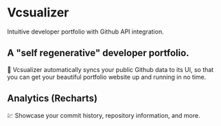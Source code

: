 # Vcsualizer

Intuitive developer portfolio with Github API integration.

## A "self regenerative" developer portfolio.

🎇 Vcsualizer automatically syncs your public Github data to its UI, so that you can get your beautiful portfolio website up and running in no time.

## Analytics (Recharts)

💹 Showcase your commit history, repository information, and more.
